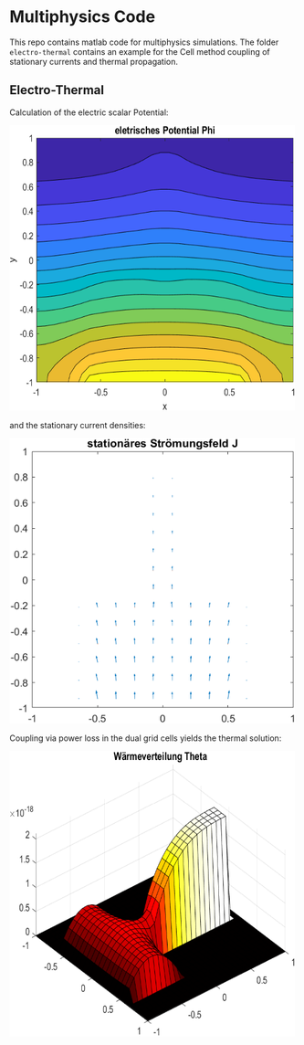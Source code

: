                             
# Multiphysics Code

This repo contains matlab code for multiphysics simulations. The folder ``electro-thermal`` contains an example for the Cell method coupling of stationary currents and
thermal propagation.

## Electro-Thermal

Calculation of the electric scalar Potential:

<img src="pictures/potential.png" alt="" width=500 height=500> 

and the stationary current densities:

<img src="pictures/current.png" alt="" width=500 height=500>

Coupling via power loss in the dual grid cells yields the thermal solution:

<img src="pictures/thermal.png" alt="" width=500 height=500>